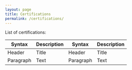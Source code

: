 ```yaml
---
layout: page
title: Certifications
permalink: /certifications/
---
```


List of certifications:

| Syntax | Description | Syntax | Description |
| --- | ----------- | --- | ----------- |
| Header | Title | Header | Title |
| Paragraph | Text | Paragraph | Text |
